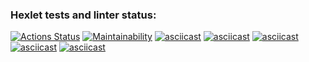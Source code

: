 ### Hexlet tests and linter status:
[![Actions Status](https://github.com/aemaximova/frontend-project-44/workflows/hexlet-check/badge.svg)](https://github.com/aemaximova/frontend-project-44/actions)
[![Maintainability](https://api.codeclimate.com/v1/badges/afd3a878d24516a2fdc8/maintainability)](https://codeclimate.com/github/aemaximova/frontend-project-44/maintainability)
[![asciicast](https://asciinema.org/a/mdiJjGmT8Q1vlrhHVu3AUfYFr.svg)](https://asciinema.org/a/mdiJjGmT8Q1vlrhHVu3AUfYFr)
[![asciicast](https://asciinema.org/a/1GIfJSDavaiw5HA43GGVxKx0Y.svg)](https://asciinema.org/a/1GIfJSDavaiw5HA43GGVxKx0Y)
[![asciicast](https://asciinema.org/a/H2IUjXHxqOydoncQH9opBj658.svg)](https://asciinema.org/a/H2IUjXHxqOydoncQH9opBj658)
[![asciicast](https://asciinema.org/a/luDNgDGP4ng6YmHzZaaYcGEwD.svg)](https://asciinema.org/a/luDNgDGP4ng6YmHzZaaYcGEwD)
[![asciicast](https://asciinema.org/a/cuMWwptgc39l6X4vkNfTQniBK.svg)](https://asciinema.org/a/cuMWwptgc39l6X4vkNfTQniBK)

